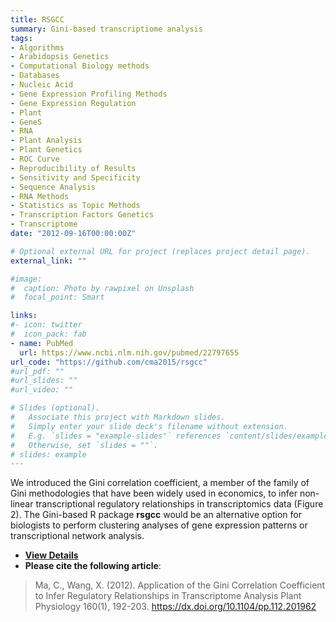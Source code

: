 ```yaml
---
title: RSGCC
summary: Gini-based transcriptiome analysis
tags:
- Algorithms
- Arabidopsis Genetics
- Computational Biology methods
- Databases
- Nucleic Acid
- Gene Expression Profiling Methods
- Gene Expression Regulation
- Plant
- GeneS
- RNA
- Plant Analysis
- Plant Genetics
- ROC Curve
- Reproducibility of Results
- Sensitivity and Specificity
- Sequence Analysis
- RNA Methods
- Statistics as Topic Methods
- Transcription Factors Genetics
- Transcriptome
date: "2012-09-16T00:00:00Z"

# Optional external URL for project (replaces project detail page).
external_link: ""

#image:
#  caption: Photo by rawpixel on Unsplash
#  focal_point: Smart

links:
#- icon: twitter
#  icon_pack: fab
- name: PubMed
  url: https://www.ncbi.nlm.nih.gov/pubmed/22797655
url_code: "https://github.com/cma2015/rsgcc"
#url_pdf: ""
#url_slides: ""
#url_video: ""

# Slides (optional).
#   Associate this project with Markdown slides.
#   Simply enter your slide deck's filename without extension.
#   E.g. `slides = "example-slides"` references `content/slides/example-slides.md`.
#   Otherwise, set `slides = ""`.
# slides: example
---
```


We introduced the Gini correlation coefficient, a member of the family of Gini methodologies that have been widely used in economics, to infer non-linear transcriptional regulatory relationships in transcriptomics data (Figure 2). The Gini-based R package **rsgcc** would be an alternative option for biologists to perform clustering analyses of gene expression patterns or transcriptional network analysis.

* [**View Details**](http://bioinfo.nwafu.edu.cn/publication/plant_physiol_2012_rsgcc/)
* **Please cite the following article**:<br>

> Ma, C., Wang, X. (2012). Application of the Gini Correlation Coefficient to Infer Regulatory Relationships in Transcriptome Analysis Plant Physiology  160(1), 192-203. https://dx.doi.org/10.1104/pp.112.201962

